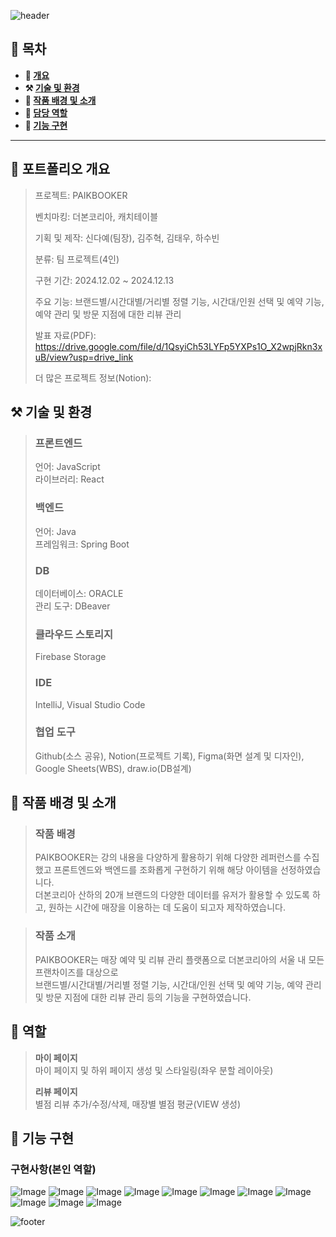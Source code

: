 ![header](https://capsule-render.vercel.app/api?type=waving&color=5c666a&height=200&section=header&text=PAIKBOOKER&fontSize=70)

## **📖 목차**

<b>
  
- 📝 [개요](#-포트폴리오-개요)
- ⚒️ [기술 및 환경](#%EF%B8%8F-기술-및-환경)
- 📃 [작품 배경 및 소개](#-작품-배경-및-소개)
- 🍋 [담당 역할](#-역할)
- 🔎 [기능 구현](#-기능-구현)
</b>

---

## **📝 포트폴리오 개요**

> 프로젝트: PAIKBOOKER
>
> 벤치마킹: 더본코리아, 캐치테이블
> 
> 기획 및 제작: 신다예(팀장), 김주혁, 김태우, 하수빈
>
> 분류: 팀 프로젝트(4인)
>
> 구현 기간: 2024.12.02 ~ 2024.12.13
>
> 주요 기능: 브랜드별/시간대별/거리별 정렬 기능, 시간대/인원 선택 및 예약 기능, 예약 관리 및 방문 지점에 대한 리뷰 관리
>
> 발표 자료(PDF): https://drive.google.com/file/d/1QsyiCh53LYFp5YXPs1O_X2wpjRkn3xuB/view?usp=drive_link
>
> 더 많은 프로젝트 정보(Notion): 


## **⚒️ 기술 및 환경**
> ### 프론트엔드
> 언어: JavaScript</br>
> 라이브러리: React
> ### 백엔드
> 언어: Java</br>
> 프레임워크: Spring Boot
> ### DB
> 데이터베이스: ORACLE</br>
> 관리 도구: DBeaver
> ### 클라우드 스토리지
> Firebase Storage
> ### IDE
> IntelliJ, Visual Studio Code
> ### 협업 도구
> Github(소스 공유), Notion(프로젝트 기록), Figma(화면 설계 및 디자인), Google Sheets(WBS), draw.io(DB설계)

## **📃 작품 배경 및 소개**
> ### 작품 배경
> 
> PAIKBOOKER는 강의 내용을 다양하게 활용하기 위해 다양한 레퍼런스를 수집했고 프론트엔드와 백엔드를 조화롭게 구현하기 위해 해당 아이템을 선정하였습니다.</br>더본코리아 산하의 20개 브랜드의 다양한 데이터를 유저가 활용할 수 있도록 하고, 원하는 시간에 매장을 이용하는 데 도움이 되고자 제작하였습니다.

> ### 작품 소개
>
> PAIKBOOKER는 매장 예약 및 리뷰 관리 플랫폼으로 더본코리아의 서울 내 모든 프랜차이즈를 대상으로</br>브랜드별/시간대별/거리별 정렬 기능, 시간대/인원 선택 및 예약 기능, 예약 관리 및 방문 지점에 대한 리뷰 관리 등의 기능을 구현하였습니다.

## **🍋 역할**
>
> **마이 페이지**</br>
> 마이 페이지 및 하위 페이지 생성 및 스타일링(좌우 분할 레이아웃)
>
> **리뷰 페이지**</br>
> 별점 리뷰 추가/수정/삭제, 매장별 별점 평균(VIEW 생성)

## **🔎 기능 구현**
### **구현사항(본인 역할)**
![Image](https://github.com/user-attachments/assets/c9686f2a-71b0-4841-bb1f-6f353cce5313)
![Image](https://github.com/user-attachments/assets/9fe527cf-5e91-4e44-a406-9c0ee49aa8e1)
![Image](https://github.com/user-attachments/assets/9b0457ac-24df-46d6-9a01-7bb1c78ce535)
![Image](https://github.com/user-attachments/assets/e1f67538-5244-418f-adba-134ee7ec1633)
![Image](https://github.com/user-attachments/assets/1b46d27f-d539-4af1-a683-9a75f0195dec)
![Image](https://github.com/user-attachments/assets/ed67e504-787d-4906-9301-affa8e18a4ed)
![Image](https://github.com/user-attachments/assets/d1b13ab2-ceb6-424b-b58b-ad7d0df4731e)
![Image](https://github.com/user-attachments/assets/e5219465-e348-4eba-8e91-a397c777bd7b)
![Image](https://github.com/user-attachments/assets/377d36e1-0489-4ed8-b9e9-265e224424cb)
![Image](https://github.com/user-attachments/assets/1aa67c6c-fae4-4956-8487-605b63421255)
![Image](https://github.com/user-attachments/assets/3878be28-5047-4287-b2cd-1dc1298c927c)

![footer](https://capsule-render.vercel.app/api?type=waving&height=150&color=5c666a&fontAlign=50&textBg=false&section=footer&fontSize=61&fontAlignY=42)
